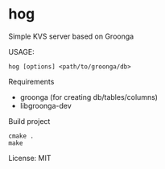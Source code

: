 # hog
Simple KVS server based on Groonga

USAGE:
    
    hog [options] <path/to/groonga/db>

Requirements

 * groonga (for creating db/tables/columns)
 * libgroonga-dev

Build project

    cmake .
    make

License: MIT
